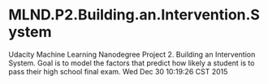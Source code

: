 # MLND.P2.Building.an.Intervention.System
Udacity Machine Learning Nanodegree Project 2. Building an Intervention System. Goal is to model the factors that predict how likely a student is to pass their high school final exam.
Wed Dec 30 10:19:26 CST 2015

